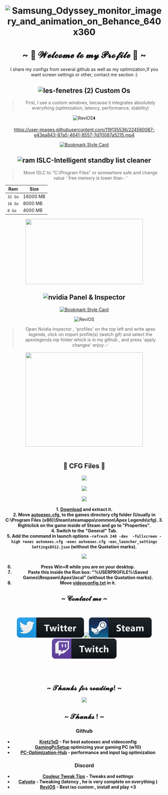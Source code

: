  <center>

<h1 align="center">
    
   ![Samsung_Odyssey_monitor_imagery_and_animation_on_Behance_640x360](https://user-images.githubusercontent.com/119135536/224659162-63c3e291-3a5d-49cc-a1ab-9bc80677eec1.gif) </h1>

<body>
  <center>
<h1 align="center">~ 💖 𝓦𝓮𝓵𝓬𝓸𝓶𝓮 𝓽𝓸 𝓶𝔂 𝓟𝓻𝓸𝓯𝓲𝓵𝓮 💖 ~</h1>
<div align="center">I share my configs from several github as well as my optimization,If you want screen settings or other, contact me section :)
 




## ![les-fenetres (2)](https://user-images.githubusercontent.com/119135536/224665433-e0706b00-7eb3-434f-a2ed-64aa25680cfe.png)  Custom Os


> First, I use a custom windows, because it integrates absolutely everything (optimization, latency, performance, stability)

   ![ReviOS](https://img.shields.io/badge/Settings-Revision%20Tools-blue?style=flat-square):arrow_down:
 

https://user-images.githubusercontent.com/119135536/224560087-e43ea843-87a5-4641-8557-7d70087a5215.mp4
 
 
 
 
 
 

         

   
[![Bookmark Style Card](https://svg.bookmark.style/api?url=https://www.revi.cc/&mode=light&style=horizontal)](https://www.revi.cc/)

## ![ram](https://user-images.githubusercontent.com/119135536/224673270-ce31eab4-a47b-4e73-9e38-76b98ac256ae.png) ISLC-Intelligent standby list cleaner
   
>Move ISLC to "C:\Program Files" or somewhere safe and change value ' free memory is lower than : '
 
| Ram | Size |
| --- | --- |
| `32 Go` | 16000 MB |
| `16 Go` | 8000 MB |
| `8 Go` | 4000 MB |
   <img src="https://user-images.githubusercontent.com/119135536/224653098-c409ae0a-5d10-4bc4-b695-eec20ae80b3c.png" align="center" width="373.5px" height="208.5px">
 
## ![nvidia](https://user-images.githubusercontent.com/119135536/224661940-6ffef15c-c671-4e0f-bdda-9c7e14606c93.png) Panel & Inspector
  
[![Bookmark Style Card](https://svg.bookmark.style/api?url=https://www.revi.cc/revios/post-install&mode=dark&style=horizontal)](https://www.revi.cc/post-install)

 ![ReviOS](https://img.shields.io/badge/Nvidia-Inspector-success??style=social-square)
 > Open Nvidia inspector , 'profiles' on the top left and write  apex legends, click on import profile(s) (watch gif) and select the apexlegends.nip folder which is in my github , and press 'apply changes' enjoy :white_check_mark:
<img src="https://user-images.githubusercontent.com/119135536/224672194-c6906b35-53c4-4e39-8623-e8fac54f6e52.png" width="373.5px" height="300px">
 
 </br> 
</div>
<br>
<div>
 
  <h2 align="center">           📝  CFG Files  📝</h2>

<p align="center">
    <img src="https://img.shields.io/badge/-Important-blue??style=for-the-badge-square">
</p><p align="center"><p align="center"><img src="https://img.shields.io/badge/-don't%20forget%20to%20set%20'read%20only'%20on%20videoconfig%20and%20the%20autoexec!!!!-red??style=for-the-badge-square">
</p>


<p align="center">
    <img src="https://img.shields.io/badge/-Right%20click%20on%20'properties'%20and%20read%20only%20at%20the%20bottom%20left!-important??style=for-the-badge-square">
</p>

 
<b>1. [Download](https://github.com/LobArthe/Apex-my-settings-240FPS-GSYNC-2K/files/10968613/Apex-my-settings-240FPS-GSYNC-2K-main.zip) and extract it.                                
 2. Move [autoexec.cfg](https://github.com/LobArthe/Apex-my-config-240FPS-GSYNC/blob/main/autoexec.cfg),  to the games directory cfg folder (Usually in C:\Program Files (x86)\Steam\steamapps\common\Apex Legends\cfg).                                                                                                                       3. Rightclick on the game inside of Steam and go to "Properties".                                       
 4. Switch to the "General" Tab.                                                      
 5. Add the command in launch options ```-refresh 240 -dev  -fullscreen -high +exec autoexec.cfg -exec autoexec.cfg -eac_launcher_settings SettingsDX12.json``` (without the Quotation marks).
  
<p align="center">
    <img src="https://img.shields.io/badge/Video-Config-blue??style=for-the-badge-square">
</p>
 
6. Press Win+R while you are on your desktop.
 7. Paste this inside the Run box: "%USERPROFILE%\Saved Games\Respawn\Apex\local" (without the Quotation marks).
 8. Move [videoconfig.txt](https://github.com/LobArthe/Apex-my-config-240FPS-GSYNC/blob/main/videoconfig.txt) in it.
 
 
 
   <h2 align="center">            ~ 𝓒𝓸𝓷𝓽𝓪𝓬𝓽 𝓶𝓮 ~ </h2>
  <div align="center">
  </div>
</br>

<p align="center">
<!-- For more icons please follow  https://github.com/MikeCodesDotNET/ColoredBadges -->
 <a href="https://twitter.com/remy_ftz" target="_blank"><img src="https://raw.githubusercontent.com/MikeCodesDotNET/ColoredBadges/master/svg/social/twitter.svg"><a href="https://discord.gg/Arthe#7178" target="_blank"><img src="https://img.shields.io/badge/-Arthe%237178-informational?&style=for-the-badge&logo=discord&logoColor=white" /></a><a href="https://steamcommunity.com/profiles/76561198195683734/"><img src="https://raw.githubusercontent.com/MikeCodesDotNET/ColoredBadges/master/svg/social/steam.svg"/></a><a href="https://www.twitch.tv/arthe__"><img src="https://raw.githubusercontent.com/MikeCodesDotNET/ColoredBadges/master/svg/streaming/twitch.svg"/></a>
</br>
    

    
   </br> 
</div>
<br>
<div>
<h2 align="center"> ~ 𝓣𝓱𝓪𝓷𝓴𝓼 𝓯𝓸𝓻 𝓻𝓮𝓪𝓭𝓲𝓷𝓰! ~ </h2>
<div align="center">
<img src="https://media.tenor.com/899h7460Lz8AAAAC/getting-ready-raymond-reddington.gif">

 
 
 <h2 align="center"> ~ 𝓣𝓱𝓪𝓷𝓴𝓼 ! ~ </h2>
 </div>
 
 ### Github
 - [Kretz1xD](https://github.com/kretz1xD/Apex-Legends-Tweaks) - For best autoexec and videoconfig 
 - [GamingPcSetup](https://github.com/djdallmann/GamingPCSetup/)  optimizing your gaming PC (w10)
 - [PC-Optimization-Hub](https://github.com/BoringBoredom/PC-Optimization-Hub) - performance and input lag optimization
 
  ### Discord
 - [Couleur Tweak Tips](https://github.com/couleur-tweak-tips) - Tweaks and settings
 - [Calypto](https://discord.com/invite/QvPubRq) - Tweaking (latency , he is very complete on everything )
 - [ReviOS](https://discord.gg/962y4pU) - Best iso custom , install and play <3
